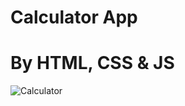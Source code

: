 # Calculator App
# By HTML, CSS & JS
![Calculator](https://github.com/nmanoj198/Calculator_App/assets/125727417/57d26c2f-f376-40d0-8291-5c4480210c2a)
